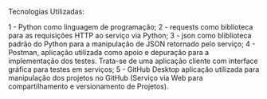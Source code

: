 Tecnologias Utilizadas:

1 - Python como linguagem de programação;
2 - requests como biblioteca para as requisições HTTP ao serviço via Python;
3 - json como bliblioteca padrão do Python para a manipulação de JSON retornado pelo serviço;
4 - Postman, aplicação utilizada como apoio e depuração para a implementação dos testes. Trata-se de uma aplicação cliente com interface gráfica para testes em serviços;
5 - GitHub Desktop aplicação utilizada para manipulação dos projetos no GitHub (Serviço via Web para compartilhamento e versionamento de Projetos).